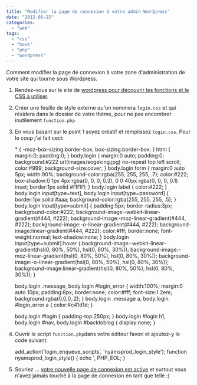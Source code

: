 ```yaml
---
title: "Modifier la page de connexion à votre admin Wordpress"
date: "2012-06-25"
categories: 
  - "web"
tags: 
  - "css"
  - "hook"
  - "php"
  - "wordpress"
---
```


Comment modifier la page de connexion à votre zone d'administration de votre site qui tourne sous Wordpress.

1. Rendez-vous sur le site de [wordpress pour découvrir les fonctions et le CSS à utiliser](http://codex.wordpress.org/Customizing_the_Login_Form "Customizing the Login Form").
2. Créer une feuille de style externe qu'on nommera `login.css` et qui résidera dans le dossier de votre thème, pour ne pas encombrer inutilement `function.php`
3. En vous basant sur le point 1 soyez créatif et remplissez `login.css`. Pour le coup j'ai fait ceci:
    
    \* { -moz-box-sizing:border-box; box-sizing:border-box; }
    html { margin:0; padding:0; }
    body.login { margin:0 auto; padding:0; background:#222 url(images/sogeking.jpg) no-repeat top left scroll; color:#999;  background-size:cover; }
    body.login form { margin:0 auto 5px; width:90%; background-color:rgba(255, 255, 255, .7); color:#222; box-shadow:0 1px 4px rgba(0, 0, 0, 0.3), 0 0 40px rgba(0, 0, 0, 0.1) inset; border:1px solid #f1f1f1; }
    body.login label { color:#222; }
    body.login input\[type=text\],
    body.login input\[type=password\]		{ border:1px solid #aaa; background-color:rgba(255, 255, 255, .5); }
    body.login input\[type=submit\]		{ padding:5px; border-radius:3px; background-color:#222; background-image:-webkit-linear-gradient(#444, #222); background-image:-moz-linear-gradient(#444, #222); background-image:-o-linear-gradient(#444, #222); background-image:linear-gradient(#444, #222); color:#fff; border:none; font-weight:normal; text-shadow:none; }
    body.login input\[type=submit\]:hover { background-image:-webkit-linear-gradient(hsl(0, 80%, 50%), hsl(0, 80%, 30%)); background-image:-moz-linear-gradient(hsl(0, 80%, 50%), hsl(0, 80%, 30%)); background-image:-o-linear-gradient(hsl(0, 80%, 50%), hsl(0, 80%, 30%)); background-image:linear-gradient(hsl(0, 80%, 50%), hsl(0, 80%, 30%)); }
    
    body.login .message,
    body.login #login\_error		{ width:100%; margin:0 auto 10px; padding:8px; border:none; color:#fff; font-size:1.2em; background:rgba(0,0,0,.2); }
    body.login .message a,
    body.login #login\_error a	{ color:#c41d1d; }
    
    body.login #login { padding-top:250px; }
    body.login #login h1,
    body.login #nav, 
    body.login #backtoblog { display:none; }
    
4. Ouvrir le script `function.php`dans votre éditeur favori et ajoutez-y le code suivant:
    
    add\_action('login\_enqueue\_scripts', 'nyamsprod\_login\_style');
    function nyamsprod\_login\_style() {
        echo <link rel="stylesheet" href="', get\_stylesheet\_directory\_uri() ,'/login.css">', PHP\_EOL;
    }
    
5. Souriez ... [votre nouvelle page de connexion est active](http://www.nyamsprod.com/blog/wp-login.php "Ma nouvelle page de connexion") et surtout vous n'avez jamais touché à la page de connexion en tant que telle :)
